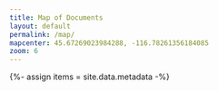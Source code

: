 ```yaml
---
title: Map of Documents
layout: default
permalink: /map/
mapcenter: 45.67269023984288, -116.78261356184085
zoom: 6
---
```

{%- assign items = site.data.metadata -%}
<style>
    #map { height: 650px; z-index: 98; }
    .leaflet-popup-content img { max-width: 100%;}
    b { font-weight: bold; }
</style>
<link rel="stylesheet" href="{{ "/assets/leaflet/leaflet.css" | relative_url }}">
<link rel="stylesheet" href="{{ "/assets/leaflet/leaflet.fusesearch.css" | relative_url }}">

<div id="map"></div>

<script src="{{ "/assets/leaflet/leaflet.js" | relative_url }}"></script>
<script src="{{ "/assets/leaflet/fuse.min.js" | relative_url }}"></script>
<script src="{{ "/assets/leaflet/leaflet.fusesearch.js" | relative_url }}"></script>

<!-- add collection map data -->
<script>
    var geodata = { "type": "FeatureCollection", "features": [ 
{% for item in items %}{% if item.lat-long %}
{%- assign long-lat = item.lat-long | split: ";" | first | split: "," | reverse | join: "," -%}
    { "type":"Feature", "geometry":{ "type":"Point", "coordinates":[{{ long-lat }}] }, "properties":{ "title": {{ item.title | jsonify }}, "creator": {{ item.creator | jsonify }}, "date": {{ item.date | jsonify }}, "subject": {{ item.subject | jsonify}}, "id": {{ item.resource-identifier | jsonify }} } }{% if forloop.last == false %}, {% endif %}{% endif %}{% endfor %}
    ]};
</script>

<script>
    /* init and set zoom */
    var map = L.map('map').setView([{{page.mapcenter}}], {{page.zoom}});
    /* load map layer */ 
    L.tileLayer('https://server.arcgisonline.com/ArcGIS/rest/services/NatGeo_World_Map/MapServer/tile/{z}/{y}/{x}', {
    attribution: 'Tiles &copy; Esri &mdash; National Geographic, Esri, DeLorme, NAVTEQ, UNEP-WCMC, USGS, NASA, ESA, METI, NRCAN, GEBCO, NOAA, iPC',
    maxZoom: 24
    }).addTo(map);
    /* add search, https://github.com/naomap/leaflet-fusesearch */
    var options = {
        title: 'Search documents',
        placeholder: 'Search documents...',
        threshold: 0.35 // 1 = anything, 0 = exact match
    };
    var searchCtrl = L.control.fuseSearch(options);
    searchCtrl.addTo(map);
    searchCtrl.indexFeatures(geodata.features, ['title', 'subject']);
    /* add geojson marker and popup */
    L.geoJson(geodata, {
        pointToLayer: function(feature,latlng){
            var marker = L.marker(latlng);
            marker.bindPopup('<h3>' + feature.properties.title + '</h3><p>Authors: '+ feature.properties.creator + '<br>Date: ' + feature.properties.date + '<br>Subjects: ' + feature.properties.subject + '<br>Identifier: ' + feature.properties.id + '</p><h4><a href="{{ site.baseurl }}/docs/'+feature.properties.id+'.html" >View Document</a><h4>');
            return marker;
        }, 
        onEachFeature: function (feature, layer) {
            feature.layer = layer;
        }
    }).addTo(map);
</script>